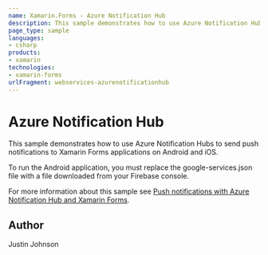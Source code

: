 ```yaml
---
name: Xamarin.Forms - Azure Notification Hub
description: This sample demonstrates how to use Azure Notification Hubs to send push notifications to Xamarin Forms applications on Android and iOS. To run the...
page_type: sample
languages:
- csharp
products:
- xamarin
technologies:
- xamarin-forms
urlFragment: webservices-azurenotificationhub
---
```

# Azure Notification Hub

This sample demonstrates how to use Azure Notification Hubs to send push notifications to Xamarin Forms applications on Android and iOS.

To run the Android application, you must replace the google-services.json file with a file downloaded from your Firebase console.

For more information about this sample see [Push notifications with Azure Notification Hub and Xamarin Forms](https://docs.microsoft.com/xamarin/xamarin-forms/data-cloud/push-notifications/azure-notification-hub).

## Author

Justin Johnson
